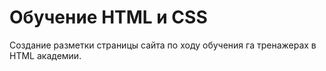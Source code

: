 <h1>Обучение HTML и CSS</h1>
<p>Создание разметки страницы сайта по ходу обучения га тренажерах 
в HTML академии.</p>